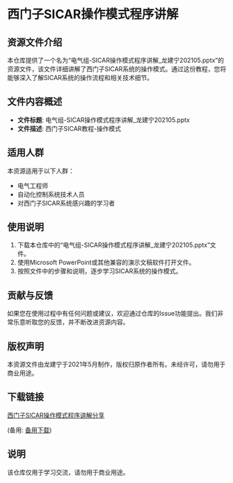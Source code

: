 # 西门子SICAR操作模式程序讲解

## 资源文件介绍

本仓库提供了一个名为“电气组-SICAR操作模式程序讲解_龙建宁202105.pptx”的资源文件，该文件详细讲解了西门子SICAR系统的操作模式。通过这份教程，您将能够深入了解SICAR系统的操作流程和相关技术细节。

## 文件内容概述

- **文件标题**: 电气组-SICAR操作模式程序讲解_龙建宁202105.pptx
- **文件描述**: 西门子SICAR教程-操作模式

## 适用人群

本资源适用于以下人群：
- 电气工程师
- 自动化控制系统技术人员
- 对西门子SICAR系统感兴趣的学习者

## 使用说明

1. 下载本仓库中的“电气组-SICAR操作模式程序讲解_龙建宁202105.pptx”文件。
2. 使用Microsoft PowerPoint或其他兼容的演示文稿软件打开文件。
3. 按照文件中的步骤和说明，逐步学习SICAR系统的操作模式。

## 贡献与反馈

如果您在使用过程中有任何问题或建议，欢迎通过仓库的Issue功能提出。我们非常乐意听取您的反馈，并不断改进资源内容。

## 版权声明

本资源文件由龙建宁于2021年5月制作，版权归原作者所有。未经许可，请勿用于商业用途。

## 下载链接
[西门子SICAR操作模式程序讲解分享]() 

(备用: [备用下载](https://pan.baidu.com/s/1WdyTPEpRZlJVXOMcAFZ0lg?pwd=1234))

## 说明

该仓库仅用于学习交流，请勿用于商业用途。
